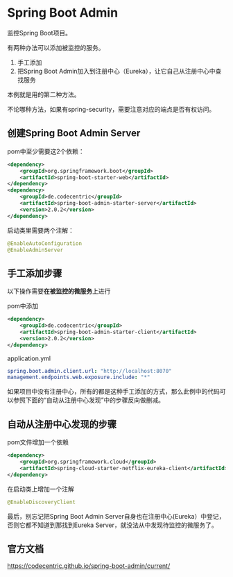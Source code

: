 Spring Boot Admin
====================
监控Spring Boot项目。

有两种办法可以添加被监控的服务。

1. 手工添加
2. 把Spring Boot Admin加入到注册中心（Eureka），让它自己从注册中心中查找服务

本例就是用的第二种方法。

不论哪种方法，如果有spring-security，需要注意对应的端点是否有权访问。

## 创建Spring Boot Admin Server
pom中至少需要这2个依赖：

```xml
<dependency>
    <groupId>org.springframework.boot</groupId>
    <artifactId>spring-boot-starter-web</artifactId>
</dependency>
<dependency>
    <groupId>de.codecentric</groupId>
    <artifactId>spring-boot-admin-starter-server</artifactId>
    <version>2.0.2</version>
</dependency>
```
启动类里需要两个注解：

```java
@EnableAutoConfiguration
@EnableAdminServer
```

## 手工添加步骤
以下操作需要**在被监控的微服务**上进行

pom中添加

```xml
<dependency>
    <groupId>de.codecentric</groupId>
    <artifactId>spring-boot-admin-starter-client</artifactId>
    <version>2.0.2</version>
</dependency>
```

application.yml

```yml
spring.boot.admin.client.url: "http://localhost:8070"  
management.endpoints.web.exposure.include: "*"  
```

如果项目中没有注册中心，所有的都是这种手工添加的方式，那么此例中的代码可以参照下面的“自动从注册中心发现”中的步骤反向做删减。

## 自动从注册中心发现的步骤
pom文件增加一个依赖

```xml
<dependency>
    <groupId>org.springframework.cloud</groupId>
    <artifactId>spring-cloud-starter-netflix-eureka-client</artifactId>
</dependency>
```
在启动类上增加一个注解

```java
@EnableDiscoveryClient
```
最后，别忘记把Spring Boot Admin Server自身也在注册中心(Eureka）中登记，否则它都不知道到那找到Eureka Server，就没法从中发现待监控的微服务了。

## 官方文档
https://codecentric.github.io/spring-boot-admin/current/
